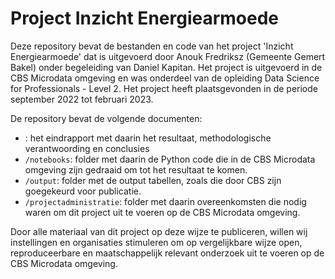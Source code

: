 # Project Inzicht Energiearmoede

Deze repository bevat de bestanden en code van het project 'Inzicht Energiearmoede' dat is uitgevoerd door Anouk Fredriksz (Gemeente Gemert Bakel) onder begeleiding van Daniel Kapitan. Het project is uitgevoerd in de CBS Microdata omgeving en was onderdeel van de opleiding Data Science for Professionals - Level 2. Het project heeft plaatsgevonden in de periode september 2022 tot februari 2023.

De repository bevat de volgende documenten:

- <naam PDF bestand>: het eindrapport met daarin het resultaat, methodologische verantwoording en conclusies
- `/notebooks`: folder met daarin de Python code die in de CBS Microdata omgeving zijn gedraaid om tot het resultaat te komen.
- `/output`: folder met de output tabellen, zoals die door CBS zijn goegekeurd voor publicatie.
- `/projectadministratie`: folder met daarin overeenkomsten die nodig waren om dit project uit te voeren op de CBS Microdata omgeving.

Door alle materiaal van dit project op deze wijze te publiceren, willen wij instellingen en organisaties stimuleren om op vergelijkbare wijze open, reproduceerbare en maatschappelijk relevant onderzoek uit te voeren op de CBS Microdata omgeving.
